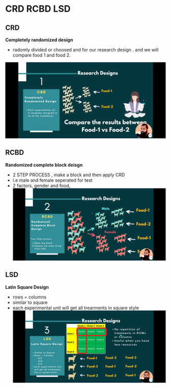 # CRD RCBD LSD
## CRD
**Completely randomized design**

- radomly divided or choosed and for our research design . and we will compare food 1 and food 2.

![image](CRD.jpg)


## RCBD
**Randomized complete block deisgn**

  - 2 STEP PROCESS , make a block and then apply CRD
  - i.e male and female seperated for test
  - 2 factors, gender and food, 
![image](RCBD.jpg)


## LSD
**Latin Square Design**
 - rows = columns
 - similar to square
 - each experimental unit will get all trearments in square style
![image](LSD.jpg)